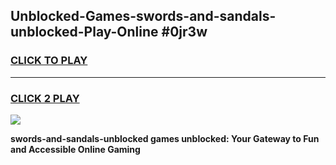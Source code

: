 
## Unblocked-Games-swords-and-sandals-unblocked-Play-Online #0jr3w
<h3>
<a href="https://news.freeplayer.one?title=swords-and-sandals-unblocked&ref=3">CLICK TO PLAY</a></h3>
<hr>

<h3>
<a href="https://news.freeplayer.one?title=swords-and-sandals-unblocked&ref=3">CLICK 2 PLAY</a>
  
</h3>

<a href="https://news.freeplayer.one?title=swords-and-sandals-unblocked&ref=3"><img src="https://clearcache.store/games.png"></a>


**swords-and-sandals-unblocked games unblocked: Your Gateway to Fun and Accessible Online Gaming**
